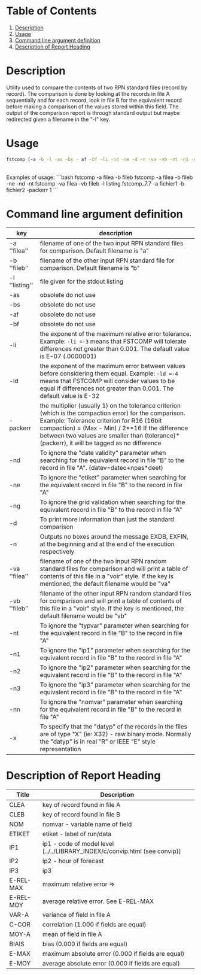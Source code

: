 # Table of Contents
1. [Description](#description)
2. [Usage](#usage)
3. [Command line argument definition](#command-line-argument-definition)
4. [Description of Report Heading](#description-of-report-heading)

# Description

Utility used to compare the contents of two RPN standard files (record by record). The comparison is done by looking at the records in file A sequentially and for each record, look in file B for the equivalent record before making a comparison of the values stored within this field. The output of the comparison report is through standard output but maybe redirected given a filename in the "-l" key.<br />

# Usage

```bash
fstcomp [-a -b -l -as -bs - af -bf -li -nd -ne -d -n -va -vb -nt -n1 -n2 -n3 -nn -x]
```
<br />
Examples of usage:
```bash
fstcomp -a filea -b fileb
fstcomp -a filea -b fileb -ne -nd -nt
fstcomp -va filea -vb fileb -l listing
fstcomp_7.7 -a fichier1 -b fichier2 -packerr 1
```

# Command line argument definition

|      key       |     description    | 
| -------------- | ------------------ |
| -a ''filea''   | filename of one of the two input RPN standard files for comparison. Default filename is "a" |
| -b ''fileb''   | filename of the other input RPN standard file for comparison. Default filename is "b" |
| -l ''listing'' | file given for the stdout listing |
| -as            | obsolete do not use |
| -bs            | obsolete do not use |
| -af            | obsolete do not use |
| -bf            | obsolete do not use |
| -li            | the exponent of the maximum relative error tolerance. Example: ```-li =-3``` means that FSTCOMP will tolerate differences not greater than 0.001. The default value is E-07 (.0000001) |
| -ld            | the exponent of the maximum error between values before considering them equal. Example: ```-ld =-4``` means that FSTCOMP will consider values to be equal if differences not greater than 0.001. The default value is E-32  |
| -packerr       | the multiplier (usually 1) on the tolerance criterion (which is the compaction error) for the comparison. Example: Tolerance criterion for R16 (16bit compaction) = (Max - Min) / 2**16 If the difference between two values are smaller than (tolerance)*(packerr), it will be tagged as no difference |
| -nd            | To ignore the "date validity" parameter when searching for the equivalent record in file "B" to the record in file "A". (datev=dateo+npas*deet) |
| -ne            | To ignore the "etiket" parameter when searching for the equivalent record in file "B" to the record in file "A" |
| -ng            | To ignore the grid validation when searching for the equivalent record in file "B" to the record in file "A" |
| -d             | To print more information than just the standard comparison |
| -n             | Outputs no boxes around the message EXDB, EXFIN, at the beginning and at the end of the execution respectively |
| -va ''filea''  | filename of one of the two input RPN random standard files for comparison and will print a table of contents of this file in a "voir" style. If the key is mentioned, the default filename would be "va" |
| -vb ''fileb''  | filename of the other input RPN random standard files for comparison and will print a table of contents of this file in a "voir" style. If the key is mentioned, the default filename would be "vb" |
| -nt            | To ignore the "typvar" parameter when searching for the equivalent record in file "B" to the record in file "A" |
| -n1            | To ignore the "ip1" parameter when searching for the equivalent record in file "B" to the record in file "A" |
| -n2            | To ignore the "ip2" parameter when searching for the equivalent record in file "B" to the record in file "A" |
| -n3            | To ignore the "ip3" parameter when searching for the equivalent record in file "B" to the record in file "A" |
| -nn            | To ignore the "nomvar" parameter when searching for the equivalent record in file "B" to the record in file "A" |
| -x             | To specify that the "datyp" of the records in the files are of type "X" (ie: X32) - raw binary mode. Normally the "datyp" is in real "R" or IEEE "E" style representation |

# Description of Report Heading

|  Title    | Description |
| --------- | ----------- |
| CLEA      | key of record found in file A |
| CLEB      | key of record found in file B |
| NOM       | nomvar - variable name of field |
| ETIKET    | etiket - label of run/data |
| IP1       | ip1 - code of model level [../../LIBRARY_INDEX/c/convip.html (see convip)] |
| IP2       | ip2 - hour of forecast |
| IP3       | ip3 |
| E-REL-MAX | maximum relative error =&gt; |1.0-A/B| where values A and B are compared. B must be non-zero so A and B could be switched for the purpose of calculation |
| E-REL-MOY | average relative error. See E-REL-MAX |
| VAR-A     | variance of field in file A |
| C-COR     | correlation (1.000 if fields are equal) |
| MOY-A     | mean of field in file A |
| BIAIS     | bias (0.000 if fields are equal) |
| E-MAX     | maximum absolute error (0.000 if fields are equal) |
| E-MOY     | average absolute error (0.000 if fields are equal) |